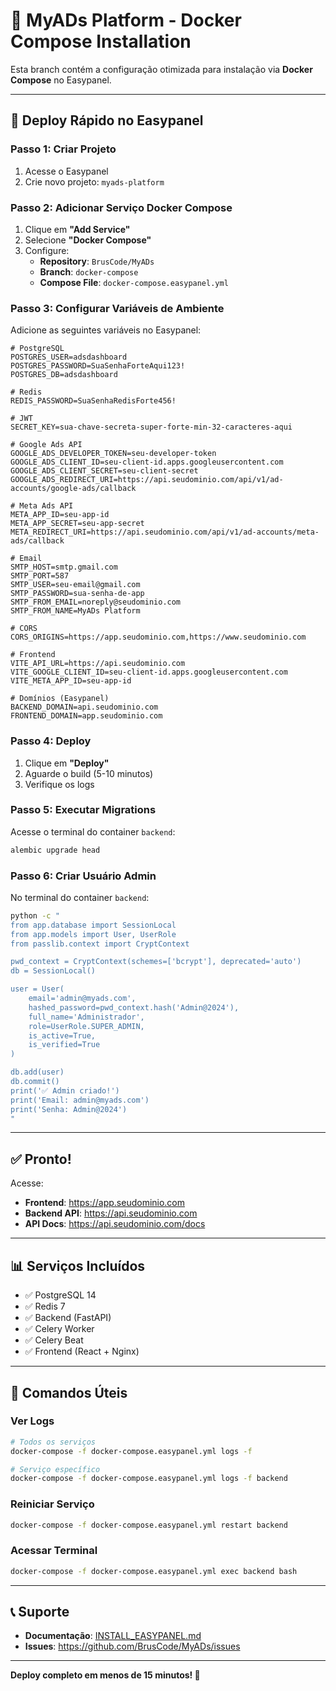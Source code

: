 # 🐳 MyADs Platform - Docker Compose Installation

Esta branch contém a configuração otimizada para instalação via **Docker Compose** no Easypanel.

---

## 🚀 Deploy Rápido no Easypanel

### Passo 1: Criar Projeto

1. Acesse o Easypanel
2. Crie novo projeto: `myads-platform`

### Passo 2: Adicionar Serviço Docker Compose

1. Clique em **"Add Service"**
2. Selecione **"Docker Compose"**
3. Configure:
   - **Repository**: `BrusCode/MyADs`
   - **Branch**: `docker-compose`
   - **Compose File**: `docker-compose.easypanel.yml`

### Passo 3: Configurar Variáveis de Ambiente

Adicione as seguintes variáveis no Easypanel:

```env
# PostgreSQL
POSTGRES_USER=adsdashboard
POSTGRES_PASSWORD=SuaSenhaForteAqui123!
POSTGRES_DB=adsdashboard

# Redis
REDIS_PASSWORD=SuaSenhaRedisForte456!

# JWT
SECRET_KEY=sua-chave-secreta-super-forte-min-32-caracteres-aqui

# Google Ads API
GOOGLE_ADS_DEVELOPER_TOKEN=seu-developer-token
GOOGLE_ADS_CLIENT_ID=seu-client-id.apps.googleusercontent.com
GOOGLE_ADS_CLIENT_SECRET=seu-client-secret
GOOGLE_ADS_REDIRECT_URI=https://api.seudominio.com/api/v1/ad-accounts/google-ads/callback

# Meta Ads API
META_APP_ID=seu-app-id
META_APP_SECRET=seu-app-secret
META_REDIRECT_URI=https://api.seudominio.com/api/v1/ad-accounts/meta-ads/callback

# Email
SMTP_HOST=smtp.gmail.com
SMTP_PORT=587
SMTP_USER=seu-email@gmail.com
SMTP_PASSWORD=sua-senha-de-app
SMTP_FROM_EMAIL=noreply@seudominio.com
SMTP_FROM_NAME=MyADs Platform

# CORS
CORS_ORIGINS=https://app.seudominio.com,https://www.seudominio.com

# Frontend
VITE_API_URL=https://api.seudominio.com
VITE_GOOGLE_CLIENT_ID=seu-client-id.apps.googleusercontent.com
VITE_META_APP_ID=seu-app-id

# Domínios (Easypanel)
BACKEND_DOMAIN=api.seudominio.com
FRONTEND_DOMAIN=app.seudominio.com
```

### Passo 4: Deploy

1. Clique em **"Deploy"**
2. Aguarde o build (5-10 minutos)
3. Verifique os logs

### Passo 5: Executar Migrations

Acesse o terminal do container `backend`:

```bash
alembic upgrade head
```

### Passo 6: Criar Usuário Admin

No terminal do container `backend`:

```bash
python -c "
from app.database import SessionLocal
from app.models import User, UserRole
from passlib.context import CryptContext

pwd_context = CryptContext(schemes=['bcrypt'], deprecated='auto')
db = SessionLocal()

user = User(
    email='admin@myads.com',
    hashed_password=pwd_context.hash('Admin@2024'),
    full_name='Administrador',
    role=UserRole.SUPER_ADMIN,
    is_active=True,
    is_verified=True
)

db.add(user)
db.commit()
print('✅ Admin criado!')
print('Email: admin@myads.com')
print('Senha: Admin@2024')
"
```

---

## ✅ Pronto!

Acesse:
- **Frontend**: https://app.seudominio.com
- **Backend API**: https://api.seudominio.com
- **API Docs**: https://api.seudominio.com/docs

---

## 📊 Serviços Incluídos

- ✅ PostgreSQL 14
- ✅ Redis 7
- ✅ Backend (FastAPI)
- ✅ Celery Worker
- ✅ Celery Beat
- ✅ Frontend (React + Nginx)

---

## 🔧 Comandos Úteis

### Ver Logs

```bash
# Todos os serviços
docker-compose -f docker-compose.easypanel.yml logs -f

# Serviço específico
docker-compose -f docker-compose.easypanel.yml logs -f backend
```

### Reiniciar Serviço

```bash
docker-compose -f docker-compose.easypanel.yml restart backend
```

### Acessar Terminal

```bash
docker-compose -f docker-compose.easypanel.yml exec backend bash
```

---

## 📞 Suporte

- **Documentação**: [INSTALL_EASYPANEL.md](INSTALL_EASYPANEL.md)
- **Issues**: https://github.com/BrusCode/MyADs/issues

---

**Deploy completo em menos de 15 minutos! 🚀**


